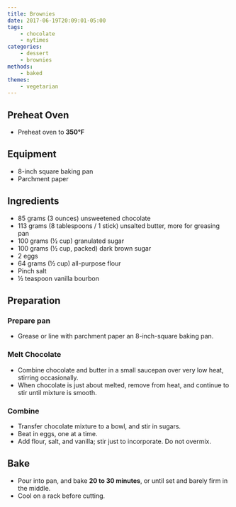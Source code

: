 ```yaml
---
title: Brownies
date: 2017-06-19T20:09:01-05:00
tags:
    - chocolate
    - nytimes
categories: 
    - dessert
    - brownies
methods:
    - baked
themes:
    - vegetarian
---
```


## Preheat Oven
- Preheat oven to **350℉**

## Equipment
- 8-inch square baking pan
- Parchment paper

## Ingredients
- 85 grams (3 ounces) unsweetened chocolate
- 113 grams (8 tablespoons / 1 stick) unsalted butter, more for greasing pan
- 100 grams (½ cup) granulated sugar
- 100 grams (½ cup, packed) dark brown sugar
- 2 eggs
- 64 grams (½ cup) all-purpose flour
- Pinch salt
- ½ teaspoon vanilla bourbon

## Preparation
### Prepare pan
- Grease or line with parchment paper an 8-inch-square baking pan.
### Melt Chocolate
- Combine chocolate and butter in a small saucepan over very low heat, stirring occasionally. 
- When chocolate is just about melted, remove from heat, and continue to stir until mixture is smooth. 
### Combine
- Transfer chocolate mixture to a bowl, and stir in sugars.
- Beat in eggs, one at a time. 
- Add flour, salt, and vanilla; stir just to incorporate. Do not overmix.
## Bake
- Pour into pan, and bake **20 to 30 minutes**, or until set and barely firm in the middle. 
- Cool on a rack before cutting.
